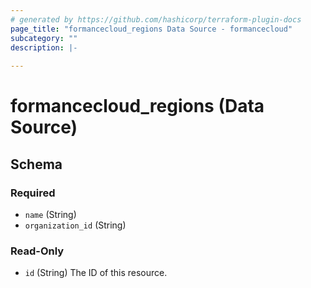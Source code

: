 ```yaml
---
# generated by https://github.com/hashicorp/terraform-plugin-docs
page_title: "formancecloud_regions Data Source - formancecloud"
subcategory: ""
description: |-
  
---
```


# formancecloud_regions (Data Source)





<!-- schema generated by tfplugindocs -->
## Schema

### Required

- `name` (String)
- `organization_id` (String)

### Read-Only

- `id` (String) The ID of this resource.
